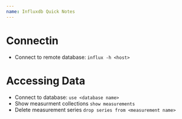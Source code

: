 ```yaml
---
name: Influxdb Quick Notes
---
```



# Connectin
* Connect to remote database: `influx -h <host>`

# Accessing Data
* Connect to database: `use <database name>`
* Show measurment collections `show measurements`
* Delete measurement series `drop series from <measurement name>`


